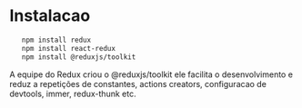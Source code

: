 
# Instalacao

```bash
   npm install redux
   npm install react-redux
   npm install @reduxjs/toolkit
```

A equipe do Redux criou o @reduxjs/toolkit ele facilita o desenvolvimento
e reduz a repetições de constantes, actions creators, configuracao de
devtools, immer, redux-thunk etc.
